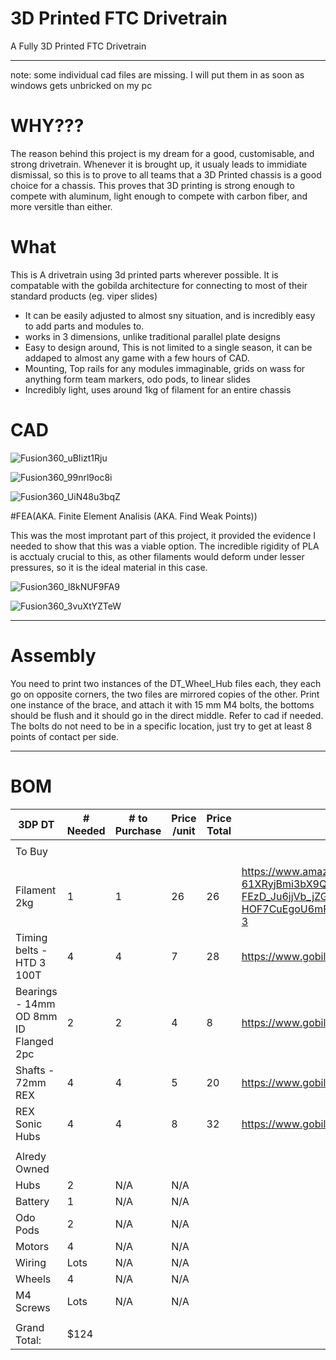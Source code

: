 # 3D Printed FTC Drivetrain
A Fully 3D Printed FTC Drivetrain

----

note: some individual cad files are missing. I will put them in as soon as windows gets unbricked on my pc

# WHY???

The reason behind this project is my dream for a good, customisable, and strong drivetrain. Whenever it is brought up, it usualy leads to immidiate dismissal, so this is to prove to all teams that a 3D Printed chassis is a good choice for a chassis. This proves that 3D printing is strong enough to compete with aluminum, light enough to compete with carbon fiber, and more versitle than either.

# What

This is A drivetrain using 3d printed parts wherever possible. It is compatable with the gobilda architecture for connecting to most of their standard products (eg. viper slides)


- It can be easily adjusted to almost sny situation, and is incredibly easy to add parts and modules to. 
- works in 3 dimensions, unlike traditional parallel plate designs
- Easy to design around, This is not limited to a single season, it can be addaped to almost any game with a few hours of CAD.
- Mounting, Top rails for any modules immaginable, grids on wass for anything form team markers, odo pods, to linear slides
- Incredibly light, uses around 1kg of filament for an entire chassis

# CAD

![Fusion360_uBIizt1Rju](https://github.com/user-attachments/assets/f876338e-98c8-4dfe-8316-df601fb08057)

![Fusion360_99nrl9oc8i](https://github.com/user-attachments/assets/f6254c36-517f-4322-acd2-595d5580fb76)

![Fusion360_UiN48u3bqZ](https://github.com/user-attachments/assets/b10da07f-4806-43d8-9bf0-bd53ba7e2067)


#FEA(AKA. Finite Element Analisis (AKA. Find Weak Points))

This was the most improtant part of this project, it provided the evidence I needed to show that this was a viable option.
The incredible rigidity of PLA is acctualy crucial to this, as other filaments would deform under lesser pressures, so it is the ideal material in this case.

![Fusion360_l8kNUF9FA9](https://github.com/user-attachments/assets/d9fc49c3-0b10-405f-ae30-002d705f7a58)

![Fusion360_3vuXtYZTeW](https://github.com/user-attachments/assets/f8609b24-7e04-403c-84a6-578e279bf98f)

----
# Assembly

You need to print two instances of the DT_Wheel_Hub files each, they each go on opposite corners, the two files are mirrored copies of the other. Print one instance of the brace, and attach it with 15 mm M4 bolts, the bottoms should be flush and it should go in the direct middle. Refer to cad if needed. The bolts do not need to be in a specific location, just try to get at least 8 points of contact per side.

----
# BOM

|3DP DT|# Needed|# to Purchase|Price /unit|Price Total|Source|
|-|-|-|-|-|-|
||||||
|To Buy| | | | | |
||||||
|Filament 2kg |1 |1 |26 |26 |https://www.amazon.com/ELEGOO-Filament-Dimensional-Accuracy-Cardboard/dp/B0BM7465PB?crid=1V96P3UWTHHNJ&dib=eyJ2IjoiMSJ9.1Fn_R5F-61XRyjBmi3bX9QpDcYpC1ku3B42mAqRVdUik20vxwTaEMwCK2Q_UU7o7XiUkqONmjk_vzQYkzMu-FEzD_Ju6jjVb_jZGQaNfUQcfXFQrdXAtj77JjPevgtrSmuGx4yYJygCM0ORzdL7y4SLtadSdoRUbP1hvLZVstYpO7B9N_9JPuhjnS-ZjzcJS0TBME44lTW_tGegnzGiTB9zvA_-HOF7CuEgoU6mFTJk.hQqZCMfA524nHNPQFyeyifXmMtj16eD834j_mznnHzU&dib_tag=se&keywords=pla+2kg+elegoo&qid=1750610402&sprefix=pla+2kg+elgoo%2Caps%2C154&sr=8-3|
|Timing belts - HTD 3 100T |4 |4 |7 |28 |https://www.gobilda.com/3403-series-3mm-htd-pitch-timing-belt-15mm-width-300mm-pitch-length-100-tooth/ |
|Bearings - 14mm OD 8mm ID Flanged 2pc |2 |2 |4 |8 |https://www.gobilda.com/1611-series-flanged-ball-bearing-8mm-id-x-14mm-od-5mm-thickness-2-pack/ |
|Shafts - 72mm REX |4 |4 |5 |20 |https://www.gobilda.com/2106-series-stainless-steel-rex-shaft-8mm-diameter-72mm-length/ |
|REX Sonic Hubs |4 |4 |8 |32 |https://www.gobilda.com/1309-series-sonic-hub-8mm-rex-bore/ |
||||||
|Alredy Owned | | | | | |
|Hubs |2 |N/A |N/A | | |
|Battery |1 |N/A |N/A | | |
|Odo Pods |2 |N/A |N/A | | |
|Motors |4 |N/A |N/A | | |
|Wiring |Lots |N/A |N/A | | |
|Wheels |4 |N/A |N/A | | |
|M4 Screws |Lots |N/A |N/A | | |
||||||
|Grand Total:| $124 |||
